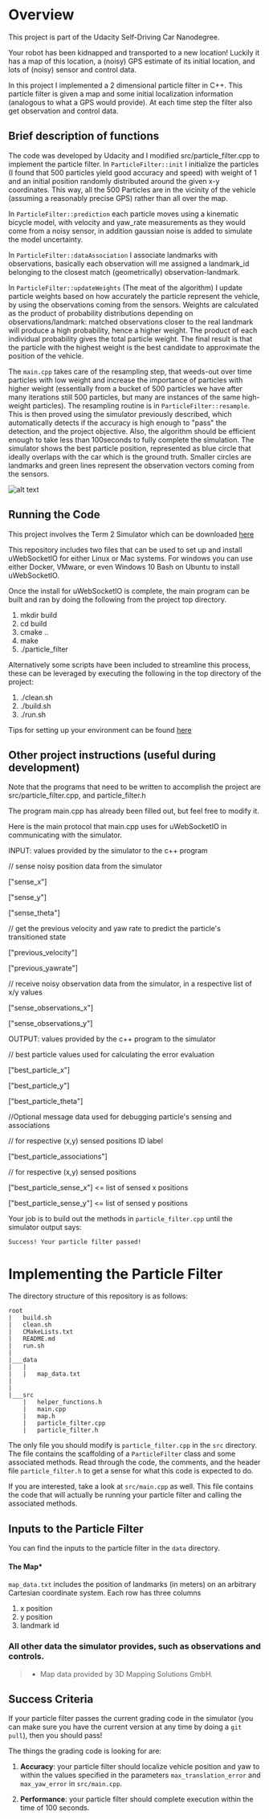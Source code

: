 # Overview
This project is part of the Udacity Self-Driving Car Nanodegree.

Your robot has been kidnapped and transported to a new location! Luckily it has a map of this location, a (noisy) GPS estimate of its initial location, and lots of (noisy) sensor and control data.

In this project I implemented a 2 dimensional particle filter in C++. This particle filter is given a map and some initial localization information (analogous to what a GPS would provide). At each time step the filter also get observation and control data.

[//]: # (Image References)
[success]:   ./success.png

## Brief description of functions
The code was developed by Udacity and I modified src/particle_filter.cpp to implement the particle filter.
In ```ParticleFilter::init``` I initialize the particles (I found that 500 particles yield good accuracy and speed) with weight of 1 and an initial position randomly distributed around the given x-y coordinates. This way, all the 500 Particles are in the vicinity of the vehicle (assuming a reasonably precise GPS) rather than all over the map.

In ```ParticleFilter::prediction``` each particle moves using a kinematic bicycle model, with velocity and yaw_rate measurements as they would come from a noisy sensor, in addition gaussian noise is added to simulate the model uncertainty.

In ```ParticleFilter::dataAssociation``` I associate landmarks with observations, basically each observation will me assigned a landmark_id belonging to the closest match (geometrically) observation-landmark.

In ```ParticleFilter::updateWeights``` (The meat of the algorithm) I update particle weights based on how accurately the particle represent the vehicle, by using the observations coming from the sensors. 
Weights are calculated as the product of probability distributions depending on observations/landmark: matched observations closer to the real landmark will produce a high probability, hence a higher weight. The product of each individual probability gives the total particle weight.
The final result is that the particle with the highest weight is the best candidate to approximate the position of the vehicle.

The ```main.cpp``` takes care of the resampling step, that weeds-out over time particles with low weight and increase the importance of particles with higher weight (essentially from a bucket of 500 particles we have after many iterations still 500 particles, but many are instances of the same high-weight particles). The resampling routine is in ```ParticleFilter::resample```.
This is then proved using the simulator previously described, which automatically detects if the accuracy is high enough to "pass" the detection, and the project objective. Also, the algorithm should be efficient enough to take less than 100seconds to fully complete the simulation. The simulator shows the best particle position, represented as blue circle that ideally overlaps with the car which is the ground truth. Smaller circles are landmarks and green lines represent the observation vectors coming from the sensors.

![alt text][success]






## Running the Code
This project involves the Term 2 Simulator which can be downloaded [here](https://github.com/udacity/self-driving-car-sim/releases)

This repository includes two files that can be used to set up and install uWebSocketIO for either Linux or Mac systems. For windows you can use either Docker, VMware, or even Windows 10 Bash on Ubuntu to install uWebSocketIO.

Once the install for uWebSocketIO is complete, the main program can be built and ran by doing the following from the project top directory.

1. mkdir build
2. cd build
3. cmake ..
4. make
5. ./particle_filter

Alternatively some scripts have been included to streamline this process, these can be leveraged by executing the following in the top directory of the project:

1. ./clean.sh
2. ./build.sh
3. ./run.sh

Tips for setting up your environment can be found [here](https://classroom.udacity.com/nanodegrees/nd013/parts/40f38239-66b6-46ec-ae68-03afd8a601c8/modules/0949fca6-b379-42af-a919-ee50aa304e6a/lessons/f758c44c-5e40-4e01-93b5-1a82aa4e044f/concepts/23d376c7-0195-4276-bdf0-e02f1f3c665d)





## Other project instructions (useful during development)
Note that the programs that need to be written to accomplish the project are src/particle_filter.cpp, and particle_filter.h

The program main.cpp has already been filled out, but feel free to modify it.

Here is the main protocol that main.cpp uses for uWebSocketIO in communicating with the simulator.

INPUT: values provided by the simulator to the c++ program

// sense noisy position data from the simulator

["sense_x"]

["sense_y"]

["sense_theta"]

// get the previous velocity and yaw rate to predict the particle's transitioned state

["previous_velocity"]

["previous_yawrate"]

// receive noisy observation data from the simulator, in a respective list of x/y values

["sense_observations_x"]

["sense_observations_y"]


OUTPUT: values provided by the c++ program to the simulator

// best particle values used for calculating the error evaluation

["best_particle_x"]

["best_particle_y"]

["best_particle_theta"]

//Optional message data used for debugging particle's sensing and associations

// for respective (x,y) sensed positions ID label

["best_particle_associations"]

// for respective (x,y) sensed positions

["best_particle_sense_x"] <= list of sensed x positions

["best_particle_sense_y"] <= list of sensed y positions


Your job is to build out the methods in `particle_filter.cpp` until the simulator output says:

```
Success! Your particle filter passed!
```

# Implementing the Particle Filter
The directory structure of this repository is as follows:

```
root
|   build.sh
|   clean.sh
|   CMakeLists.txt
|   README.md
|   run.sh
|
|___data
|   |   
|   |   map_data.txt
|   
|   
|___src
    |   helper_functions.h
    |   main.cpp
    |   map.h
    |   particle_filter.cpp
    |   particle_filter.h
```

The only file you should modify is `particle_filter.cpp` in the `src` directory. The file contains the scaffolding of a `ParticleFilter` class and some associated methods. Read through the code, the comments, and the header file `particle_filter.h` to get a sense for what this code is expected to do.

If you are interested, take a look at `src/main.cpp` as well. This file contains the code that will actually be running your particle filter and calling the associated methods.

## Inputs to the Particle Filter
You can find the inputs to the particle filter in the `data` directory.

#### The Map*
`map_data.txt` includes the position of landmarks (in meters) on an arbitrary Cartesian coordinate system. Each row has three columns
1. x position
2. y position
3. landmark id

### All other data the simulator provides, such as observations and controls.

> * Map data provided by 3D Mapping Solutions GmbH.

## Success Criteria
If your particle filter passes the current grading code in the simulator (you can make sure you have the current version at any time by doing a `git pull`), then you should pass!

The things the grading code is looking for are:


1. **Accuracy**: your particle filter should localize vehicle position and yaw to within the values specified in the parameters `max_translation_error` and `max_yaw_error` in `src/main.cpp`.

2. **Performance**: your particle filter should complete execution within the time of 100 seconds.
